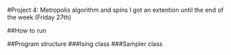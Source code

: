 #Project 4: Metropolis algorithm and spins
I got an extention until the end of the week (Friday 27th)

##How to run

##Program structure
###Ising class
###Sampler class
